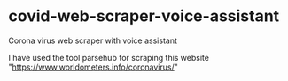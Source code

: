 # covid-web-scraper-voice-assistant
Corona virus web scraper with voice assistant 

I have used the tool parsehub for scraping this website "https://www.worldometers.info/coronavirus/"

